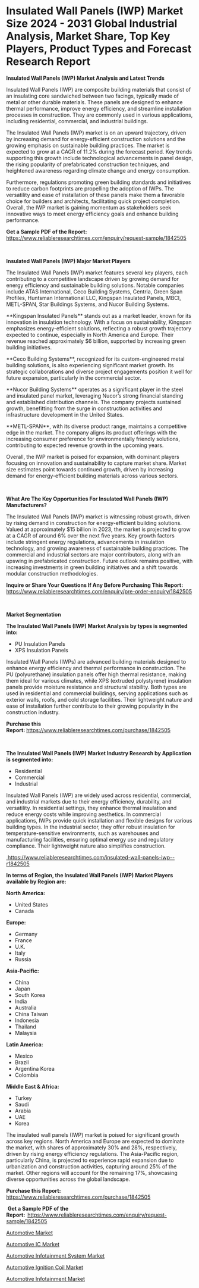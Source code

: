 <p><h1>Insulated Wall Panels (IWP) Market Size 2024 - 2031 Global Industrial Analysis, Market Share, Top Key Players, Product Types and Forecast Research Report</h1></p><p><strong>Insulated Wall Panels (IWP) Market Analysis and Latest Trends</strong></p>
<p><p>Insulated Wall Panels (IWP) are composite building materials that consist of an insulating core sandwiched between two facings, typically made of metal or other durable materials. These panels are designed to enhance thermal performance, improve energy efficiency, and streamline installation processes in construction. They are commonly used in various applications, including residential, commercial, and industrial buildings.</p><p>The Insulated Wall Panels (IWP) market is on an upward trajectory, driven by increasing demand for energy-efficient construction solutions and the growing emphasis on sustainable building practices. The market is expected to grow at a CAGR of 11.2% during the forecast period. Key trends supporting this growth include technological advancements in panel design, the rising popularity of prefabricated construction techniques, and heightened awareness regarding climate change and energy consumption.</p><p>Furthermore, regulations promoting green building standards and initiatives to reduce carbon footprints are propelling the adoption of IWPs. The versatility and ease of installation of these panels make them a favorable choice for builders and architects, facilitating quick project completion. Overall, the IWP market is gaining momentum as stakeholders seek innovative ways to meet energy efficiency goals and enhance building performance.</p></p>
<p><strong>Get a Sample PDF of the Report:&nbsp;</strong> <a href="https://www.reliableresearchtimes.com/enquiry/request-sample/1842505?utm_campaign=1424&utm_medium=2&utm_source=Github&utm_content=ia&utm_term=16102024&utm_id=insulated-wall-panels-iwp">https://www.reliableresearchtimes.com/enquiry/request-sample/1842505</a></p>
<p>&nbsp;</p>
<p><strong>Insulated Wall Panels (IWP) Major Market Players</strong></p>
<p><p>The Insulated Wall Panels (IWP) market features several key players, each contributing to a competitive landscape driven by growing demand for energy efficiency and sustainable building solutions. Notable companies include ATAS International, Ceco Building Systems, Centria, Green Span Profiles, Huntsman International LLC, Kingspan Insulated Panels, MBCI, METL-SPAN, Star Buildings Systems, and Nucor Building Systems. </p><p>**Kingspan Insulated Panels** stands out as a market leader, known for its innovation in insulation technology. With a focus on sustainability, Kingspan emphasizes energy-efficient solutions, reflecting a robust growth trajectory expected to continue, especially in North America and Europe. Their revenue reached approximately $6 billion, supported by increasing green building initiatives. </p><p>**Ceco Building Systems**, recognized for its custom-engineered metal building solutions, is also experiencing significant market growth. Its strategic collaborations and diverse project engagements position it well for future expansion, particularly in the commercial sector. </p><p>**Nucor Building Systems** operates as a significant player in the steel and insulated panel market, leveraging Nucor’s strong financial standing and established distribution channels. The company projects sustained growth, benefitting from the surge in construction activities and infrastructure development in the United States.</p><p>**METL-SPAN**, with its diverse product range, maintains a competitive edge in the market. The company aligns its product offerings with the increasing consumer preference for environmentally friendly solutions, contributing to expected revenue growth in the upcoming years.</p><p>Overall, the IWP market is poised for expansion, with dominant players focusing on innovation and sustainability to capture market share. Market size estimates point towards continued growth, driven by increasing demand for energy-efficient building materials across various sectors.</p></p>
<p>&nbsp;</p>
<p><strong>What Are The Key Opportunities For Insulated Wall Panels (IWP) Manufacturers?</strong></p>
<p><p>The Insulated Wall Panels (IWP) market is witnessing robust growth, driven by rising demand in construction for energy-efficient building solutions. Valued at approximately $15 billion in 2023, the market is projected to grow at a CAGR of around 6% over the next five years. Key growth factors include stringent energy regulations, advancements in insulation technology, and growing awareness of sustainable building practices. The commercial and industrial sectors are major contributors, along with an upswing in prefabricated construction. Future outlook remains positive, with increasing investments in green building initiatives and a shift towards modular construction methodologies.</p></p>
<p><strong>Inquire or Share Your Questions If Any Before Purchasing This Report:</strong> <a href="https://www.reliableresearchtimes.com/enquiry/pre-order-enquiry/1842505?utm_campaign=1424&utm_medium=2&utm_source=Github&utm_content=ia&utm_term=16102024&utm_id=insulated-wall-panels-iwp">https://www.reliableresearchtimes.com/enquiry/pre-order-enquiry/1842505</a></p>
<p>&nbsp;</p>
<p><strong>Market Segmentation</strong></p>
<p><strong>The Insulated Wall Panels (IWP) Market Analysis by types is segmented into:</strong></p>
<p><ul><li>PU Insulation Panels</li><li>XPS Insulation Panels</li></ul></p>
<p><p>Insulated Wall Panels (IWPs) are advanced building materials designed to enhance energy efficiency and thermal performance in construction. The PU (polyurethane) insulation panels offer high thermal resistance, making them ideal for various climates, while XPS (extruded polystyrene) insulation panels provide moisture resistance and structural stability. Both types are used in residential and commercial buildings, serving applications such as exterior walls, roofs, and cold storage facilities. Their lightweight nature and ease of installation further contribute to their growing popularity in the construction industry.</p></p>
<p><strong>Purchase this Report:&nbsp;</strong><a href="https://www.reliableresearchtimes.com/purchase/1842505?utm_campaign=1424&utm_medium=2&utm_source=Github&utm_content=ia&utm_term=16102024&utm_id=insulated-wall-panels-iwp">https://www.reliableresearchtimes.com/purchase/1842505</a></p>
<p>&nbsp;</p>
<p><strong>The Insulated Wall Panels (IWP) Market Industry Research by Application is segmented into:</strong></p>
<p><ul><li>Residential</li><li>Commercial</li><li>Industrial</li></ul></p>
<p><p>Insulated Wall Panels (IWP) are widely used across residential, commercial, and industrial markets due to their energy efficiency, durability, and versatility. In residential settings, they enhance thermal insulation and reduce energy costs while improving aesthetics. In commercial applications, IWPs provide quick installation and flexible designs for various building types. In the industrial sector, they offer robust insulation for temperature-sensitive environments, such as warehouses and manufacturing facilities, ensuring optimal energy use and regulatory compliance. Their lightweight nature also simplifies construction.</p></p>
<p><a href="https://www.reliableresearchtimes.com/insulated-wall-panels-iwp--r1842505?utm_campaign=1424&utm_medium=2&utm_source=Github&utm_content=ia&utm_term=16102024&utm_id=insulated-wall-panels-iwp">&nbsp;https://www.reliableresearchtimes.com/insulated-wall-panels-iwp--r1842505</a></p>
<p><strong>In terms of Region, the Insulated Wall Panels (IWP) Market Players available by Region are:</strong></p>
<p>
    <p> <strong> North America: </strong>
        <ul>
            <li>United States</li>
            <li>Canada</li>
        </ul>
        </p> 
    <p> <strong> Europe: </strong>
        <ul>
            <li>Germany</li>
            <li>France</li>
            <li>U.K.</li>
            <li>Italy</li>
            <li>Russia</li>
        </ul>
        </p> 
    <p> <strong> Asia-Pacific: </strong>
        <ul>
            <li>China</li>
            <li>Japan</li>
            <li>South Korea</li>
            <li>India</li>
            <li>Australia</li>
            <li>China Taiwan</li>
            <li>Indonesia</li>
            <li>Thailand</li>
            <li>Malaysia</li>
        </ul>
        </p> 
    <p> <strong> Latin America: </strong>
        <ul>
            <li>Mexico</li>
            <li>Brazil</li>
            <li>Argentina Korea</li>
            <li>Colombia</li>
        </ul>
        </p> 
    <p> <strong> Middle East & Africa: </strong>
        <ul>
            <li>Turkey</li>
            <li>Saudi</li>
            <li>Arabia</li>
            <li>UAE</li>
            <li>Korea</li>
        </ul>
    </p>
    </p>
<p><p>The insulated wall panels (IWP) market is poised for significant growth across key regions. North America and Europe are expected to dominate the market, with shares of approximately 30% and 28%, respectively, driven by rising energy efficiency regulations. The Asia-Pacific region, particularly China, is projected to experience rapid expansion due to urbanization and construction activities, capturing around 25% of the market. Other regions will account for the remaining 17%, showcasing diverse opportunities across the global landscape.</p></p>
<p><strong>Purchase this Report: </strong><a href="https://www.reliableresearchtimes.com/purchase/1842505?utm_campaign=1424&utm_medium=2&utm_source=Github&utm_content=ia&utm_term=16102024&utm_id=insulated-wall-panels-iwp">https://www.reliableresearchtimes.com/purchase/1842505</a></p>
<p>&nbsp;<strong>Get a Sample PDF of the Report:&nbsp;&nbsp;</strong><a href="https://www.reliableresearchtimes.com/enquiry/request-sample/1842505?utm_campaign=1424&utm_medium=2&utm_source=Github&utm_content=ia&utm_term=16102024&utm_id=insulated-wall-panels-iwp">https://www.reliableresearchtimes.com/enquiry/request-sample/1842505</a></p>
<p><strong></strong></p>
<p><p><a href="https://www.linkedin.com/pulse/automotive-market-matrix-applications-types-cagr-growth-1qbre?utm_campaign=1424&utm_medium=2&utm_source=Github&utm_content=ia&utm_term=16102024&utm_id=insulated-wall-panels-iwp">Automotive Market</a></p><p><a href="https://www.linkedin.com/pulse/automotive-ic-market2024-2031-industry-insights-investment-6rxfe?utm_campaign=1424&utm_medium=2&utm_source=Github&utm_content=ia&utm_term=16102024&utm_id=insulated-wall-panels-iwp">Automotive IC Market</a></p><p><a href="https://www.linkedin.com/pulse/driving-forces-global-automotive-infotainment-system-market-h8mpe?utm_campaign=1424&utm_medium=2&utm_source=Github&utm_content=ia&utm_term=16102024&utm_id=insulated-wall-panels-iwp">Automotive Infotainment System Market</a></p><p><a href="https://www.linkedin.com/pulse/trends-global-automotive-ignition-coil-market-forecast-analysis-xd0re?utm_campaign=1424&utm_medium=2&utm_source=Github&utm_content=ia&utm_term=16102024&utm_id=insulated-wall-panels-iwp">Automotive Ignition Coil Market</a></p><p><a href="https://www.linkedin.com/pulse/evaluating-global-automotive-infotainment-market-trends-growth-p5kce?utm_campaign=1424&utm_medium=2&utm_source=Github&utm_content=ia&utm_term=16102024&utm_id=insulated-wall-panels-iwp">Automotive Infotainment Market</a></p></p>